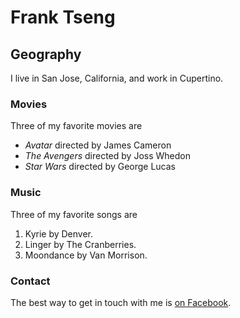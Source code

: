 # Frank Tseng

## Geography

I live in San Jose, California, and work in Cupertino.

### Movies

Three of my favorite movies are

- *Avatar* directed by James Cameron
- *The Avengers* directed by Joss Whedon
- *Star Wars* directed by George Lucas

### Music

Three of my favorite songs are
1. Kyrie by Denver.
2. Linger by The Cranberries.
3. Moondance by Van Morrison.

### Contact

The best way to get in touch with me is [on Facebook](https://www.facebook.com/ftseng).


